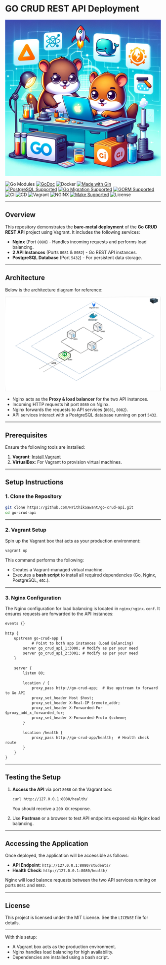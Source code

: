 # GO CRUD REST API Deployment

![Go CRUD REST API Logo](https://github.com/HrithikSawant/go-crud-api/blob/level-4/.assets/GoRest.jpeg)


![Go Modules](https://img.shields.io/github/go-mod/go-version/HrithikSawant/go-crud-api)
[![GoDoc](https://pkg.go.dev/badge/github.com/HrithikSawant/go-crud-api)](https://pkg.go.dev/github.com/HrithikSawant/go-crud-api)
![Docker](https://img.shields.io/badge/Docker-%230db7ed?style=flat&logo=docker&logoColor=white)
[![Made with Gin](https://img.shields.io/badge/made_with-Gin-00b59c.svg)](https://gin-gonic.com/)
[![PostgreSQL Supported](https://img.shields.io/badge/PostgreSQL-Supported-4169e1.svg)](https://www.postgresql.org/)
[![Go Migration Supported](https://img.shields.io/badge/Go_Migrations-Supported-63d368.svg)](https://github.com/golang-migrate/migrate)
[![GORM Supported](https://img.shields.io/badge/GORM-Supported-9c1e5e.svg)](https://gorm.io/)
![CI](https://img.shields.io/badge/CI-Passing-brightgreen)
![CD](https://img.shields.io/badge/CD-Active-brightgreen)
![Vagrant](https://img.shields.io/badge/Vagrant-Enabled-brightgreen)
![NGINX](https://img.shields.io/badge/NGINX-Running-brightgreen)
[![Make Supported](https://img.shields.io/badge/Make-Supported-2d3138.svg)](https://www.gnu.org/software/make/)
![License](https://img.shields.io/badge/license-MIT-green.svg)

---

## Overview

This repository demonstrates the **bare-metal deployment** of the **Go CRUD REST API** project using Vagrant. It includes the following services:

- **Nginx** (Port `8080`) - Handles incoming requests and performs load balancing.
- **2 API Instances** (Ports `8081` & `8082`) - Go REST API instances.
- **PostgreSQL Database** (Port `5432`) - For persistent data storage.

---

## Architecture

Below is the architecture diagram for reference:

![Deployment Diagram](https://github.com/HrithikSawant/go-crud-api/blob/level-5/.assets/bare-metal.png)

- Nginx acts as the **Proxy & load balancer** for the two API instances.
- Incoming HTTP requests hit port `8080` on Nginx.
- Nginx forwards the requests to API services (`8081`, `8082`).
- API services interact with a PostgreSQL database running on port `5432`.

---

## Prerequisites

Ensure the following tools are installed:

1. **Vagrant**: [Install Vagrant](https://www.vagrantup.com/docs/installation)
2. **VirtualBox**: For Vagrant to provision virtual machines. 

---

## Setup Instructions

### 1. Clone the Repository

```bash
git clone https://github.com/HrithikSawant/go-crud-api.git
cd go-crud-api
```

---

### 2. Vagrant Setup

Spin up the Vagrant box that acts as your production environment:

```bash
vagrant up
```

This command performs the following:
- Creates a Vagrant-managed virtual machine.
- Executes a **bash script** to install all required dependencies (Go, Nginx, PostgreSQL, etc.).

---

### 3. Nginx Configuration

The Nginx configuration for load balancing is located in `nginx/nginx.conf`. It ensures requests are forwarded to the API instances:

```nginx
events {}

http {
    upstream go-crud-app {
            # Point to both app instances (Load Balancing)
        server go_crud_api_1:3000; # Modify as per your need
        server go_crud_api_2:3001; # Modify as per your need
    }

    server {
        listen 80;

        location / {
            proxy_pass http://go-crud-app;  # Use upstream to forward to Go API
            proxy_set_header Host $host;
            proxy_set_header X-Real-IP $remote_addr;
            proxy_set_header X-Forwarded-For $proxy_add_x_forwarded_for;
            proxy_set_header X-Forwarded-Proto $scheme;
        }

        location /health {
            proxy_pass http://go-crud-app/health;  # Health check route
        }
    }
}

```

---

## Testing the Setup

1. **Access the API** via port `8080` on the Vagrant box:

   ```bash
   curl http://127.0.0.1:8080/health/
   ```

   You should receive a `200 OK` response.

2. Use **Postman** or a browser to test API endpoints exposed via Nginx load balancing.

---

## Accessing the Application

Once deployed, the application will be accessible as follows:

- **API Endpoint**: `http://127.0.0.1:8080/students/`
- **Health Check**: `http://127.0.0.1:8080/health/`

Nginx will load balance requests between the two API services running on ports `8081` and `8082`.

---

## License

This project is licensed under the MIT License. See the `LICENSE` file for details.

---

With this setup:
- A Vagrant box acts as the production environment.
- Nginx handles load balancing for high availability.
- Dependencies are installed using a bash script.
